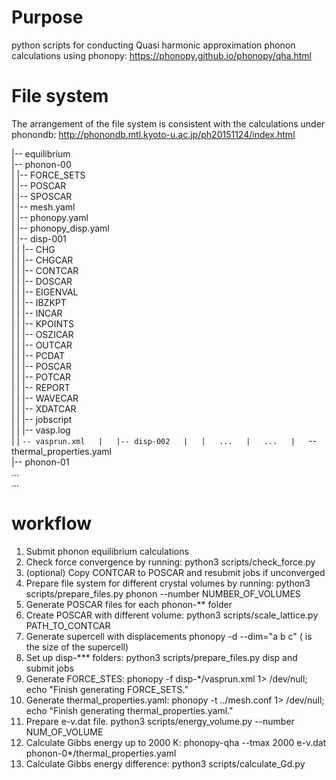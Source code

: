 # Purpose
python scripts for conducting Quasi harmonic approximation phonon calculations using phonopy: https://phonopy.github.io/phonopy/qha.html

# File system
The arrangement of the file system is consistent with the calculations under phonondb: http://phonondb.mtl.kyoto-u.ac.jp/ph20151124/index.html

|-- equilibrium  
|-- phonon-00  
|   |-- FORCE_SETS  
|   |-- POSCAR  
|   |-- SPOSCAR  
|   |-- mesh.yaml  
|   |-- phonopy.yaml  
|   |-- phonopy_disp.yaml  
|   |-- disp-001  
|   |   |-- CHG  
|   |   |-- CHGCAR  
|   |   |-- CONTCAR  
|   |   |-- DOSCAR  
|   |   |-- EIGENVAL  
|   |   |-- IBZKPT  
|   |   |-- INCAR  
|   |   |-- KPOINTS  
|   |   |-- OSZICAR  
|   |   |-- OUTCAR  
|   |   |-- PCDAT  
|   |   |-- POSCAR  
|   |   |-- POTCAR  
|   |   |-- REPORT  
|   |   |-- WAVECAR  
|   |   |-- XDATCAR  
|   |   |-- jobscript  
|   |   |-- vasp.log  
|   |   `-- vasprun.xml  
|   |-- disp-002  
|   |   ...  
|   ...  
|   `-- thermal_properties.yaml  
|-- phonon-01  
...  
...  


# workflow
1. Submit phonon equilibrium calculations
2. Check force convergence by running: python3 scripts/check_force.py
3. (optional) Copy CONTCAR to POSCAR and resubmit jobs if unconverged
4. Prepare file system for different crystal volumes by running: python3 scripts/prepare_files.py phonon --number NUMBER_OF_VOLUMES
5. Generate POSCAR files for each phonon-** folder
6. Create POSCAR with different volume: python3 scripts/scale_lattice.py PATH_TO_CONTCAR
7. Generate supercell with displacements phonopy -d --dim="a b c" (<a b c> is the size of the supercell)
8. Set up disp-*** folders: python3 scripts/prepare_files.py disp and submit jobs
9. Generate FORCE_STES: phonopy -f disp-*/vasprun.xml 1> /dev/null; echo "Finish generating FORCE_SETS."
10. Generate thermal_properties.yaml: phonopy -t ../mesh.conf 1> /dev/null; echo "Finish generating thermal_properties.yaml."
11. Prepare e-v.dat file. python3 scripts/energy_volume.py --number NUM_OF_VOLUME
12. Calculate Gibbs energy up to 2000 K: phonopy-qha --tmax 2000 e-v.dat phonon-0*/thermal_properties.yaml
13. Calculate Gibbs energy difference: python3 scripts/calculate_Gd.py
